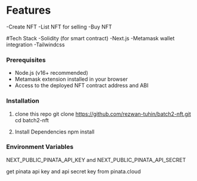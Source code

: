 ﻿# Features
 -Create NFT
 -List NFT for selling
 -Buy NFT

 #Tech Stack
 -Solidity (for smart contract)
 -Next.js
 -Metamask wallet integration
 -Tailwindcss

 ### Prerequisites
 
- Node.js (v16+ recommended)
- Metamask extension installed in your browser
- Access to the deployed NFT contract address and ABI

### Installation
1. clone this repo
   git clone https://github.com/rezwan-tuhin/batch2-nft.git
   cd batch2-nft
   
2. Install Dependencies
   npm install

### Environment Variables

NEXT_PUBLIC_PINATA_API_KEY
and
NEXT_PUBLIC_PINATA_API_SECRET

get pinata api key and api secret key from pinata.cloud


   
 
